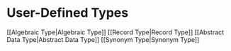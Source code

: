 # User-Defined Types
[[Algebraic Type|Algebraic Type]]
[[Record Type|Record Type]]
[[Abstract Data Type|Abstract Data Type]]
[[Synonym Type|Synonym Type]]